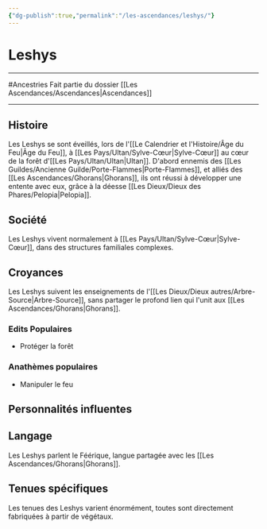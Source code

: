 ```yaml
---
{"dg-publish":true,"permalink":"/les-ascendances/leshys/"}
---
```


# Leshys
---
#Ancestries 
Fait partie du dossier [[Les Ascendances/Ascendances\|Ascendances]]

-------
## Histoire
Les Leshys se sont éveillés, lors de l'[[Le Calendrier et l'Histoire/Âge du Feu\|Âge du Feu]], à [[Les Pays/Ultan/Sylve-Cœur\|Sylve-Cœur]] au cœur de la forêt d'[[Les Pays/Ultan/Ultan\|Ultan]].
D'abord ennemis des [[Les Guildes/Ancienne Guilde/Porte-Flammes\|Porte-Flammes]], et alliés des [[Les Ascendances/Ghorans\|Ghorans]], ils ont réussi à développer une entente avec eux, grâce à la déesse [[Les Dieux/Dieux des Phares/Pelopia\|Pelopia]].
## Société
Les Leshys vivent normalement à [[Les Pays/Ultan/Sylve-Cœur\|Sylve-Cœur]], dans des structures familiales complexes.
## Croyances
Les Leshys suivent les enseignements de l'[[Les Dieux/Dieux autres/Arbre-Source\|Arbre-Source]], sans partager le profond lien qui l'unit aux [[Les Ascendances/Ghorans\|Ghorans]].
### Edits Populaires
- Protéger la forêt
### Anathèmes populaires
- Manipuler le feu
## Personnalités influentes

## Langage
Les Leshys parlent le Féérique, langue partagée avec les [[Les Ascendances/Ghorans\|Ghorans]].
## Tenues spécifiques
Les tenues des Leshys varient énormément, toutes sont directement fabriquées à partir de végétaux.
